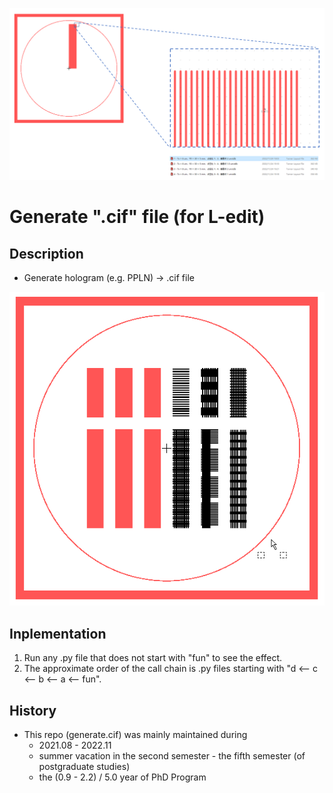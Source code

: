 ![fig](https://raw.githubusercontent.com/ChenZhu-Xie/generate.cif/master/img/cover1.png "生成 晶圆级 单个『1 维 PPLN』的 .cif 文件")

# Generate ".cif" file (for L-edit)

<!-- ## About -->
## Description
* Generate hologram (e.g. PPLN) → .cif file

![fig](https://raw.githubusercontent.com/ChenZhu-Xie/generate.cif/master/img/cover2.png "直接生成 晶圆级『12 个不同的 1、2 维 PPLN 阵列』的 .cif 文件")

## Inplementation
1. Run any .py file that does not start with "fun" to see the effect.
2. The approximate order of the call chain is .py files starting with "d <-- c <-- b <-- a <-- fun".

## History
* This repo (generate.cif) was mainly maintained during
    * 2021.08 - 2022.11
    * summer vacation in the second semester - the fifth semester (of postgraduate studies)
    * the (0.9 - 2.2) / 5.0 year of PhD Program

<!-- ## Software Architecture
Software architecture description

## Installation

1.  xxxx
2.  xxxx
3.  xxxx

## Instructions

1.  xxxx
2.  xxxx
3.  xxxx

## Contribution

1.  Fork the repository
2.  Create Feat_xxx branch
3.  Commit your code
4.  Create Pull Request


## Gitee Feature

1.  You can use Readme\_XXX.md to support different languages, such as Readme\_en.md, Readme\_zh.md
2.  Gitee blog [blog.gitee.com](https://blog.gitee.com)
3.  Explore open source project [https://gitee.com/explore](https://gitee.com/explore)
4.  The most valuable open source project [GVP](https://gitee.com/gvp)
5.  The manual of Gitee [https://gitee.com/help](https://gitee.com/help)
6.  The most popular members  [https://gitee.com/gitee-stars/](https://gitee.com/gitee-stars/) -->
